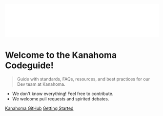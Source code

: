 ![logo](./_images/Kanahoma-logo.svg ':class=cover-logo')

# Welcome to the Kanahoma Codeguide!

> Guide with standards, FAQs, resources, and best practices for our Dev team at Kanahoma.

- We don't know everything! Feel free to contribute. 
- We welcome pull requests and spirited debates.

[Kanahoma GitHub](https://github.com/Kanahoma)
[Getting Started](#headline)
